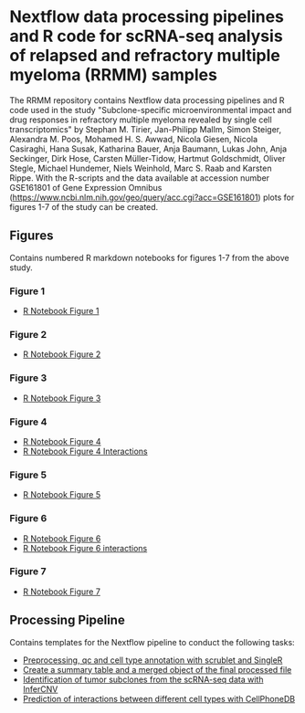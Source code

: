 # Nextflow data processing pipelines and R code for scRNA-seq analysis of relapsed and refractory multiple myeloma (RRMM) samples

The RRMM repository contains Nextflow data processing pipelines and R code used in the study "Subclone-specific microenvironmental impact and drug responses in refractory multiple myeloma revealed by single cell transcriptomics" by Stephan M. Tirier, Jan-Philipp Mallm, Simon Steiger, Alexandra M. Poos, Mohamed H. S. Awwad, Nicola Giesen, Nicola Casiraghi, Hana Susak, Katharina Bauer, Anja Baumann, Lukas John, Anja Seckinger, Dirk Hose, Carsten Müller-Tidow, Hartmut Goldschmidt, Oliver Stegle, Michael Hundemer, Niels Weinhold, Marc S. Raab and Karsten Rippe. With the R-scripts and the data available at accession number GSE161801 of Gene Expression Omnibus (https://www.ncbi.nlm.nih.gov/geo/query/acc.cgi?acc=GSE161801) plots for figures 1-7 of the study can be created. 

## Figures
Contains numbered R markdown notebooks for figures 1-7 from the above study.

### Figure 1
- [R Notebook Figure 1](http://htmlpreview.github.io/?https://raw.githubusercontent.com/RippeLab/RRMM/main/Figures/K43R_code_Fig_1.nb.html)

### Figure 2
- [R Notebook Figure 2](http://htmlpreview.github.io/?https://raw.githubusercontent.com/RippeLab/RRMM/main/Figures/K43R_code_Fig_2.nb.html)

### Figure 3
- [R Notebook Figure 3](http://htmlpreview.github.io/?https://raw.githubusercontent.com/RippeLab/RRMM/main/Figures/K43R_code_Fig_3.nb.html)

### Figure 4
- [R Notebook Figure 4](http://htmlpreview.github.io/?https://raw.githubusercontent.com/RippeLab/RRMM/main/Figures/K43R_code_Fig_4.nb.html)
- [R Notebook Figure 4 Interactions](http://htmlpreview.github.io/?https://raw.githubusercontent.com/RippeLab/RRMM/main/Figures/K43R_code_Fig_4_interaction.nb.html)

### Figure 5
- [R Notebook Figure 5](http://htmlpreview.github.io/?https://raw.githubusercontent.com/RippeLab/RRMM/main/Figures/K43R_code_Fig_5.nb.html)

### Figure 6
- [R Notebook Figure 6](http://htmlpreview.github.io/?https://raw.githubusercontent.com/RippeLab/RRMM/main/Figures/K43R_code_Fig_6.nb.html)
- [R Notebook Figure 6 interactions](http://htmlpreview.github.io/?https://raw.githubusercontent.com/RippeLab/RRMM/main/Figures/K43R_code_Fig_6_interaction.nb.html)

### Figure 7
- [R Notebook Figure 7](http://htmlpreview.github.io/?https://raw.githubusercontent.com/RippeLab/RRMM/main/Figures/K43R_code_Fig_7.nb.html)

## Processing Pipeline
Contains templates for the Nextflow pipeline to conduct the following tasks:
- [Preprocessing, qc and cell type annotation with scrublet and SingleR](https://github.com/RippeLab/RRMM/tree/main/Processing-Pipeline/0_Preprocessing_nextflow)
- [Create a summary table and a merged object of the final processed file](https://github.com/RippeLab/RRMM/tree/main/Processing-Pipeline/1_SummaryStatistics)
- [Identification of tumor subclones from the scRNA-seq data with InferCNV](https://github.com/RippeLab/RRMM/tree/main/Processing-Pipeline/2_InferCNV_nextflow)
- [Prediction of interactions between different cell types with CellPhoneDB](https://github.com/RippeLab/RRMM/tree/main/Processing-Pipeline/3_CellPhoneDB_nextflow)
